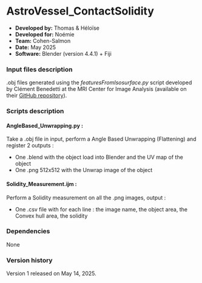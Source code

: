 # AstroVessel_ContactSolidity

* **Developed by:** Thomas & Héloïse
* **Developed for:** Noémie
* **Team:** Cohen-Salmon
* **Date:** May 2025
* **Software:** Blender (version 4.4.1) + Fiji


### Input files description

.obj files generated using the *featuresFromIsosurface.py* script developed by Clément Benedetti at the MRI Center for Image Analysis (available on their [GitHub repository](https://github.com/MontpellierRessourcesImagerie/imagej_macros_and_scripts/tree/master/clement/stand-alones/astrocytesBloodVessels)).

### Scripts description

#### AngleBased_Unwrapping.py :

Take a .obj file in input, perform a Angle Based Unwrapping (Flattening) and register 2 outputs :
  - One .blend with the object load into Blender and the UV map of the object
  - One .png 512x512 with the Unwrap image of the object

#### Solidity_Measurement.ijm :

Perform a Solidity measurement on all the .png images, output :
  - One .csv file with for each line : the image name, the object area, the Convex hull area, the solidity

### Dependencies

None

### Version history

Version 1 released on May 14, 2025.

